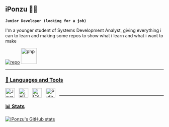 ## iPonzu 🏄‍♂️

**`Junior Developer (looking for a job)`**

I'm a younger student of Systems Development Analyst, giving everything i can to learn and making some repos to show what i learn and what i want to make

<p align="left">
    <a href="https://github.com/iPonzu?tab=repositories">
    <img alt="repo" title="All my repos" src=https://custom-icon-badges.demolab.com/badge/-My%20Repos-blue?style=for-the-badge&logoColor=white&logo=repo"/><a>
    <a href="https://github.com/iPonzu/GuruTest">
    <img alt="php" width="50px" style="padding-right:10px;" title="My recently PHP source"
    src="https://www.php.net/images/logos/new-php-logo.svg"/>
</p>

---
### 🧰 Languages and Tools

<img align="left" alt="Java" width="30px" style="padding-right:10px;" src="https://cdn.jsdelivr.net/gh/devicons/devicon/icons/java/java-original.svg"/>
<img align="left" alt="HTML" width="30px" style="padding-right:10px;" src="https://cdn.jsdelivr.net/gh/devicons/devicon/icons/html5/html5-plain.svg" />
<img align="left" alt="CSS" width="30px" style="padding-right:10px;" src="https://cdn.jsdelivr.net/gh/devicons/devicon/icons/css3/css3-plain.svg" />
<img align="left" alt="Python" width="30px" style="padding-right:10px;" src="https://cdn.jsdelivr.net/gh/devicons/devicon/icons/python/python-plain.svg" />

#
---

### 📊 Stats
[![iPonzu's GitHub stats](https://github-readme-stats.vercel.app/api?username=iPonzu)](https://github.com/anuraghazra/github-readme-stats)
